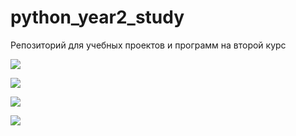 # python_year2_study
Репозиторий для учебных проектов и программ на второй курс


![](.img-web/web1.png)

![](.img-web/web2.png)

![](.img-web/web3.png)

![](.img-web/web4.png)
